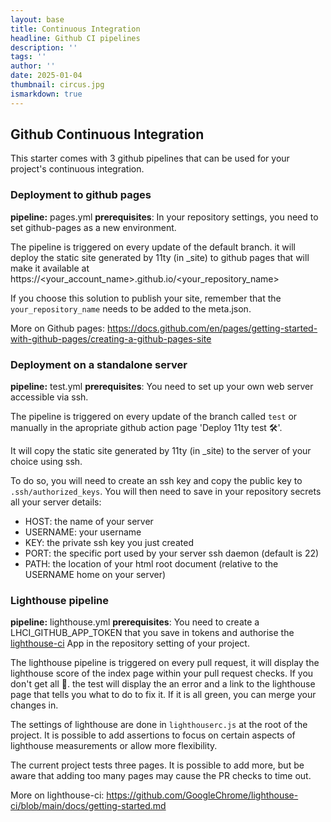 ```yaml
---
layout: base
title: Continuous Integration
headline: Github CI pipelines
description: ''
tags: ''
author: ''
date: 2025-01-04
thumbnail: circus.jpg
ismarkdown: true
---
```

## Github Continuous Integration

This starter comes with 3 github pipelines that can be used for your project's continuous integration.

### Deployment to github pages

**pipeline:** pages.yml
**prerequisites**: In your repository settings, you need to set github-pages as a new environment.

The pipeline is triggered on every update of the default branch. it will deploy the static site generated by 11ty (in _site) to github pages that will make it available at https://<your_account_name>.github.io/<your_repository_name>

If you choose this solution to publish your site, remember that the `your_repository_name` needs to be added to the meta.json.

More on Github pages: https://docs.github.com/en/pages/getting-started-with-github-pages/creating-a-github-pages-site

### Deployment on a standalone server

**pipeline:** test.yml
**prerequisites**: You need to set up your own web server accessible via ssh.

The pipeline is triggered on every update of the branch called `test` or manually in the apropriate github action page 'Deploy 11ty test 🛠️'.

It will copy the static site generated by 11ty (in _site) to the server of your choice using ssh.

To do so, you will need to create an ssh key and copy the public key to `.ssh/authorized_keys`. You will then need to save in your repository secrets all your server details:

- HOST: the name of your server
- USERNAME: your username
- KEY: the private ssh key you just created
- PORT: the specific port used by your server ssh daemon (default is 22)
- PATH: the location of your html root document (relative to the USERNAME home on your server)

### Lighthouse pipeline

**pipeline:** lighthouse.yml
**prerequisites**: You need to create a LHCI_GITHUB_APP_TOKEN that you save in tokens and authorise the [lighthouse-ci](https://github.com/GoogleChrome/lighthouse-ci) App in the repository setting of your project.

The lighthouse pipeline is triggered on every pull request, it will display the lighthouse score of the index page within your pull request checks. If you don't get all 💯. the test will display the an error and a link to the lighthouse page that tells you what to do to fix it. If it is all green, you can merge your changes in.

The settings of lighthouse are done in `lighthouserc.js` at the root of the project. It is possible to add assertions to focus on certain aspects of lighthouse measurements or allow more flexibility.

The current project tests three pages. It is possible to add more, but be aware that adding too many pages may cause the PR checks to time out.

More on lighthouse-ci: https://github.com/GoogleChrome/lighthouse-ci/blob/main/docs/getting-started.md
